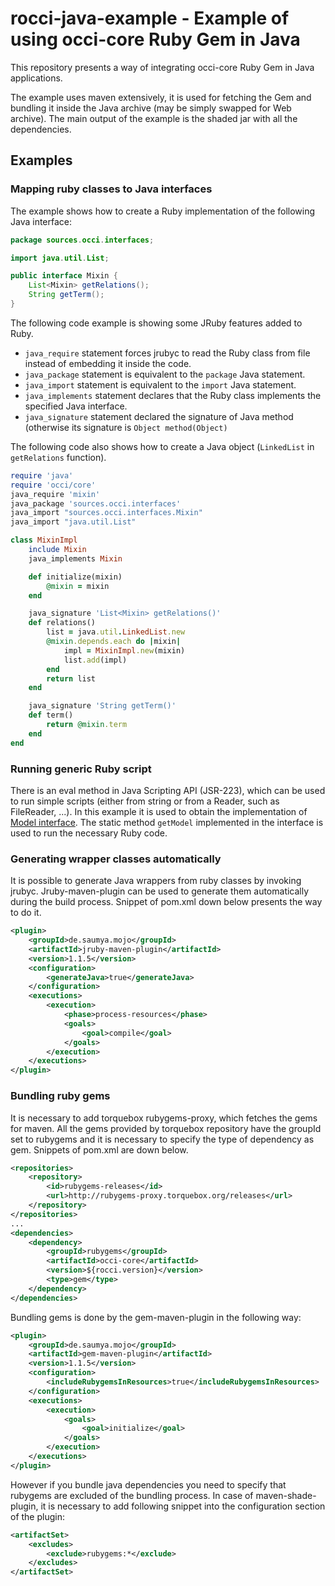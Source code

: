 # rocci-java-example - Example of using occi-core Ruby Gem in Java

This repository presents a way of integrating occi-core Ruby Gem in Java applications.

The example uses maven extensively, it is used for fetching the Gem and bundling it inside the Java archive (may be simply swapped for Web archive).
The main output of the example is the shaded jar with all the dependencies.

## Examples
### Mapping ruby classes to Java interfaces
The example shows how to create a Ruby implementation of the following Java interface:
```java
package sources.occi.interfaces;

import java.util.List;

public interface Mixin {
	List<Mixin> getRelations();
	String getTerm();
}
```
The following code example is showing some JRuby features added to Ruby.
* `java_require` statement forces jrubyc to read the Ruby class from file instead of embedding it inside the code.
* `java_package` statement is equivalent to the `package` Java statement.
* `java_import` statement is equivalent to the `import` Java statement.
* `java_implements` statement declares that the Ruby class implements the specified Java interface.
* `java_signature` statement declared the signature of Java method (otherwise its signature is `Object method(Object)`

The following code also shows how to create a Java object (`LinkedList` in `getRelations` function).
```ruby
require 'java'
require 'occi/core'
java_require 'mixin'
java_package 'sources.occi.interfaces'
java_import "sources.occi.interfaces.Mixin"
java_import "java.util.List"

class MixinImpl
	include Mixin
	java_implements Mixin

	def initialize(mixin)
		@mixin = mixin
	end

	java_signature 'List<Mixin> getRelations()'
	def relations()
		list = java.util.LinkedList.new
		@mixin.depends.each do |mixin|
			impl = MixinImpl.new(mixin)
			list.add(impl)
		end
		return list
	end

	java_signature 'String getTerm()'
	def term()
		return @mixin.term
	end
end
```
### Running generic Ruby script
There is an eval method in Java Scripting API (JSR-223), which can be used to run simple scripts (either from string or from a Reader, such as FileReader, ...). In this example it is used to obtain the implementation of [Model interface](src/main/java/sources/occi/interfaces/Model.java). The static method `getModel` implemented in the interface is used to run the necessary Ruby code.
### Generating wrapper classes automatically
It is possible to generate Java wrappers from ruby classes by invoking jrubyc. Jruby-maven-plugin can be used to generate them automatically during the build process. Snippet of pom.xml down below presents the way to do it.
```xml
<plugin>
	<groupId>de.saumya.mojo</groupId>
	<artifactId>jruby-maven-plugin</artifactId>
	<version>1.1.5</version>
	<configuration>
		<generateJava>true</generateJava>
	</configuration>
	<executions>
		<execution>
			<phase>process-resources</phase>
			<goals>
				<goal>compile</goal>
			</goals>
		</execution>
	</executions>
</plugin>
```
### Bundling ruby gems
It is necessary to add torquebox rubygems-proxy, which fetches the gems for maven. All the gems provided by torquebox repository have the groupId set to rubygems and it is necessary to specify the type of dependency as gem. Snippets of pom.xml are down below.
```xml
<repositories>
	<repository>
		<id>rubygems-releases</id>
		<url>http://rubygems-proxy.torquebox.org/releases</url>
	</repository>
</repositories>
...
<dependencies>
	<dependency>
		<groupId>rubygems</groupId>
		<artifactId>occi-core</artifactId>
		<version>${rocci.version}</version>
		<type>gem</type>
	</dependency>
</dependencies>
```
Bundling gems is done by the gem-maven-plugin in the following way:
```xml
<plugin>
	<groupId>de.saumya.mojo</groupId>
	<artifactId>gem-maven-plugin</artifactId>
	<version>1.1.5</version>
	<configuration>
		<includeRubygemsInResources>true</includeRubygemsInResources>
	</configuration>
	<executions>
		<execution>
			<goals>
				<goal>initialize</goal>
			</goals>
		</execution>
	</executions>
</plugin>
```
However if you bundle java dependencies you need to specify that rubygems are excluded of the bundling process. In case of maven-shade-plugin, it is necessary to add following snippet into the configuration section of the plugin:
```xml
<artifactSet>
	<excludes>
		<exclude>rubygems:*</exclude>
	</excludes>
</artifactSet>
```
